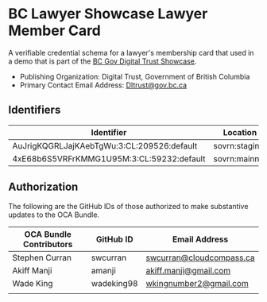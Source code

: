 # BC Lawyer Showcase Lawyer Member Card

A verifiable credential schema for a lawyer's membership card that used in a demo that is part of the [BC Gov Digital Trust Showcase](https://digital.gov.bc.ca/digital-trust/showcase/).

- Publishing Organization: Digital Trust, Government of British Columbia
- Primary Contact Email Address: DItrust@gov.bc.ca

## Identifiers

| Identifier                                 | Location  | URL                                                   |
| ------------------------------------------ | --------- | ----------------------------------------------------- |
| AuJrigKQGRLJajKAebTgWu:3:CL:209526:default | sovrn:staging | https://sovrin.org/ |
| 4xE68b6S5VRFrKMMG1U95M:3:CL:59232:default | sovrn:mainnet | https://sovrin.org/ |

## Authorization

The following are the GitHub IDs of those authorized to make substantive updates to the OCA Bundle.

| OCA Bundle Contributors | GitHub ID  | Email Address            |
| ----------------------- | ---------- | ------------------------ |
| Stephen Curran          | swcurran   | swcurran@cloudcompass.ca |
| Akiff Manji             | amanji     | akiff.manji@gmail.com    |
| Wade King               | wadeking98 | wkingnumber2@gmail.com   |
|                         |            |                          |

